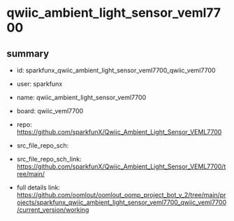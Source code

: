 # qwiic_ambient_light_sensor_veml7700
 
## summary 
* id: sparkfunx_qwiic_ambient_light_sensor_veml7700_qwiic_veml7700
* user: sparkfunx
* name: qwiic_ambient_light_sensor_veml7700
* board: qwiic_veml7700
* repo: https://github.com/sparkfunX/Qwiic_Ambient_Light_Sensor_VEML7700



* src_file_repo_sch: 
* src_file_repo_sch_link: https://github.com/sparkfunX/Qwiic_Ambient_Light_Sensor_VEML7700/tree/main/
* full details link: https://github.com/oomlout/oomlout_oomp_project_bot_v_2/tree/main/projects/sparkfunx_qwiic_ambient_light_sensor_veml7700_qwiic_veml7700/current_version/working  







